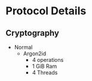 # Protocol Details

## Cryptography

- Normal
    - Argon2id
        - 4 operations
        - 1 GiB Ram
        - 4 Threads